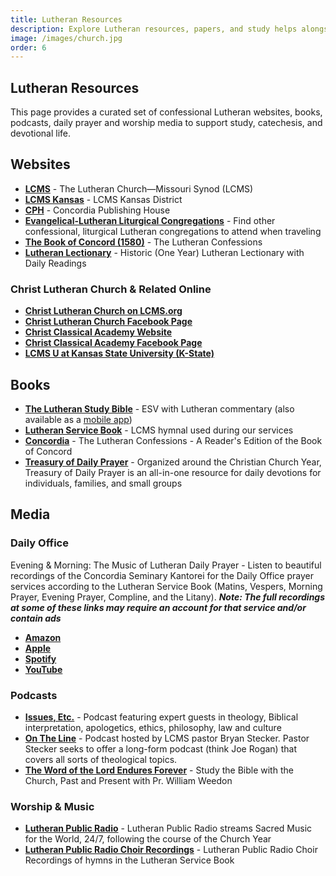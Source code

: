```yaml
---
title: Lutheran Resources
description: Explore Lutheran resources, papers, and study helps alongside our sermons from Christ Lutheran Church, Manhattan, KS.
image: /images/church.jpg
order: 6
---
```


## Lutheran Resources

This page provides a curated set of confessional Lutheran websites, books, podcasts, daily prayer and worship media to support study, catechesis, and devotional life.

## Websites

- **<a href="https://www.lcms.org" target="_blank">LCMS</a>** - The Lutheran Church—Missouri Synod (LCMS)
- **<a href="https://kslcms.org/" target="_blank">LCMS Kansas</a>** - LCMS Kansas District
- **<a href="https://www.cph.org" target="_blank">CPH</a>** - Concordia Publishing House
- **<a href="https://www.lutheranliturgy.org/" target="_blank">Evangelical-Lutheran Liturgical Congregations</a>** - Find other confessional, liturgical Lutheran congregations to attend when traveling
- **<a href="https://thebookofconcord.org/" target="_blank">The Book of Concord (1580)</a>** - The Lutheran Confessions
- **<a href="https://lectionary.christlutheranmanhattan.org" target="_blank">Lutheran Lectionary</a>** - Historic (One Year) Lutheran Lectionary with Daily Readings

### Christ Lutheran Church & Related Online

- **<a href="https://locator.lcms.org/church/C/925/" target="_blank">Christ Lutheran Church on LCMS.org</a>**
- **<a href="https://www.facebook.com/people/Christ-Lutheran-Church-Missouri-Synod/100064606092871/" target="_blank">Christ Lutheran Church Facebook Page</a>**
- **<a href="https://www.christclassicalmanhattan.org" target="_blank">Christ Classical Academy Website</a>**
- **<a href="https://www.facebook.com/people/Christ-Classical-Academy-Manhattan-KS/61572215054968/" target="_blank">Christ Classical Academy Facebook Page</a>**
- **<a href="https://www.facebook.com/LcmsUAtKansasStateUniversity/" target="_blank">LCMS U at Kansas State University (K-State)</a>**

## Books

- **<a href="https://www.cph.org/the-lutheran-study-bible-hardback" target="_blank">The Lutheran Study Bible</a>** - ESV with Lutheran commentary (also available as a <a href="https://www.cph.org/the-lutheran-study-bible-app" target="_blank">mobile app</a>)
- **<a href="https://www.cph.org/lutheran-service-book-pew-edition" target="_blank">Lutheran Service Book</a>** - LCMS hymnal used during our services
- **<a href="https://www.cph.org/concordia-the-lutheran-confessions-a-readers-edition-of-the-book-of-concord-2nd-edition" target="_blank">Concordia</a>** - The Lutheran Confessions - A Reader's Edition of the Book of Concord
- **<a href="https://www.cph.org/treasury-of-daily-prayer-regular-edition" target="_blank">Treasury of Daily Prayer</a>** - Organized around the Christian Church Year, Treasury of Daily Prayer is an all-in-one resource for daily devotions for individuals, families, and small groups

## Media

### Daily Office
Evening & Morning: The Music of Lutheran Daily Prayer - Listen to beautiful recordings of the Concordia Seminary Kantorei for the Daily Office prayer services according to the Lutheran Service Book (Matins, Vespers, Morning Prayer, Evening Prayer, Compline, and the Litany). ***Note: The full recordings at some of these links may require an account for that service and/or contain ads***

- **<a href="https://www.amazon.com/Evening-Morning-Music-Lutheran-Prayer/dp/B00FL8LMAS" target="_blank">Amazon</a>**
- **<a href="https://music.apple.com/in/album/evening-morning-the-music-of-lutheran-daily-prayer/723151786" target="_blank">Apple</a>**
- **<a href="https://open.spotify.com/album/6bb4xk0dPlSoF7t6Wy6wzC?si=6zmW40uMRYm7FfetLg85fw" target="_blank">Spotify</a>**
- **<a href="https://www.youtube.com/playlist?list=OLAK5uy_nRzI-tNqieeBLE8zn1vGUr0cE2qqT519Y" target="_blank">YouTube</a>**

### Podcasts
- **<a href="https://issuesetc.org/" target="_blank">Issues, Etc.</a>** - Podcast featuring expert guests in theology, Biblical interpretation, apologetics, ethics, philosophy, law and culture
- **<a href="https://ontheline.net/" target="_blank">On The Line</a>** - Podcast hosted by LCMS pastor Bryan Stecker. Pastor Stecker seeks to offer a long-form podcast (think Joe Rogan) that covers all sorts of theological topics.
- **<a href="https://thewordendures.org/" target="_blank">The Word of the Lord Endures Forever</a>** - Study the Bible with the Church, Past and Present with Pr. William Weedon

### Worship & Music
- **<a href="https://lutheranpublicradio.org/" target="_blank">Lutheran Public Radio</a>** - Lutheran Public Radio streams Sacred Music for the World, 24/7, following the course of the Church Year
- **<a href="https://www.youtube.com/playlist?list=PL25VGM2PKRc9YRXq2iU4QI-oSN8gS9Wtj" target="_blank">Lutheran Public Radio Choir Recordings</a>** - Lutheran Public Radio Choir Recordings of hymns in the Lutheran Service Book



